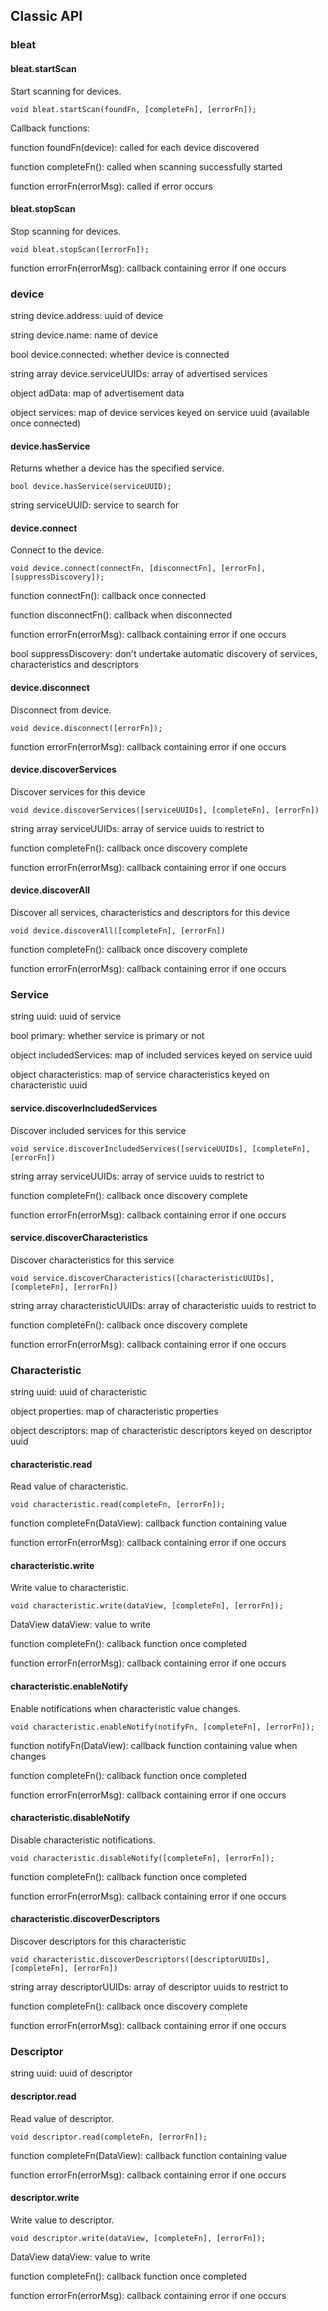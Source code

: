 ## Classic API

### bleat

#### bleat.startScan

Start scanning for devices.

```
void bleat.startScan(foundFn, [completeFn], [errorFn]);
```

Callback functions:

function foundFn(device): called for each device discovered

function completeFn(): called when scanning successfully started

function errorFn(errorMsg): called if error occurs

#### bleat.stopScan

Stop scanning for devices.

```
void bleat.stopScan([errorFn]);
```

function errorFn(errorMsg): callback containing error if one occurs

### device

string device.address: uuid of device

string device.name: name of device

bool device.connected: whether device is connected

string array device.serviceUUIDs: array of advertised services

object adData: map of advertisement data

object services: map of device services keyed on service uuid (available once connected)

#### device.hasService

Returns whether a device has the specified service.

```
bool device.hasService(serviceUUID);
```

string serviceUUID: service to search for

#### device.connect

Connect to the device.

```
void device.connect(connectFn, [disconnectFn], [errorFn], [suppressDiscovery]);
```

function connectFn(): callback once connected

function disconnectFn(): callback when disconnected

function errorFn(errorMsg): callback containing error if one occurs

bool suppressDiscovery: don't undertake automatic discovery of services, characteristics and descriptors

#### device.disconnect

Disconnect from device.

```
void device.disconnect([errorFn]);
```

function errorFn(errorMsg): callback containing error if one occurs

#### device.discoverServices

Discover services for this device

```
void device.discoverServices([serviceUUIDs], [completeFn], [errorFn])
```

string array serviceUUIDs: array of service uuids to restrict to

function completeFn(): callback once discovery complete

function errorFn(errorMsg): callback containing error if one occurs

#### device.discoverAll

Discover all services, characteristics and descriptors for this device

```
void device.discoverAll([completeFn], [errorFn])
```

function completeFn(): callback once discovery complete

function errorFn(errorMsg): callback containing error if one occurs

### Service

string uuid: uuid of service

bool primary: whether service is primary or not

object includedServices: map of included services keyed on service uuid

object characteristics: map of service characteristics keyed on characteristic uuid

#### service.discoverIncludedServices

Discover included services for this service

```
void service.discoverIncludedServices([serviceUUIDs], [completeFn], [errorFn])
```

string array serviceUUIDs: array of service uuids to restrict to

function completeFn(): callback once discovery complete

function errorFn(errorMsg): callback containing error if one occurs

#### service.discoverCharacteristics

Discover characteristics for this service

```
void service.discoverCharacteristics([characteristicUUIDs], [completeFn], [errorFn])
```

string array characteristicUUIDs: array of characteristic uuids to restrict to

function completeFn(): callback once discovery complete

function errorFn(errorMsg): callback containing error if one occurs

### Characteristic

string uuid: uuid of characteristic

object properties: map of characteristic properties

object descriptors: map of characteristic descriptors keyed on descriptor uuid

#### characteristic.read

Read value of characteristic.

```
void characteristic.read(completeFn, [errorFn]);
```

function completeFn(DataView): callback function containing value

function errorFn(errorMsg): callback containing error if one occurs

#### characteristic.write

Write value to characteristic.

```
void characteristic.write(dataView, [completeFn], [errorFn]);
```

DataView dataView: value to write

function completeFn(): callback function once completed

function errorFn(errorMsg): callback containing error if one occurs

#### characteristic.enableNotify

Enable notifications when characteristic value changes.

```
void characteristic.enableNotify(notifyFn, [completeFn], [errorFn]);
```

function notifyFn(DataView): callback function containing value when changes

function completeFn(): callback function once completed

function errorFn(errorMsg): callback containing error if one occurs

#### characteristic.disableNotify

Disable characteristic notifications.

```
void characteristic.disableNotify([completeFn], [errorFn]);
```

function completeFn(): callback function once completed

function errorFn(errorMsg): callback containing error if one occurs

#### characteristic.discoverDescriptors

Discover descriptors for this characteristic

```
void characteristic.discoverDescriptors([descriptorUUIDs], [completeFn], [errorFn])
```

string array descriptorUUIDs: array of descriptor uuids to restrict to

function completeFn(): callback once discovery complete

function errorFn(errorMsg): callback containing error if one occurs

### Descriptor

string uuid: uuid of descriptor

#### descriptor.read

Read value of descriptor.

```
void descriptor.read(completeFn, [errorFn]);
```

function completeFn(DataView): callback function containing value

function errorFn(errorMsg): callback containing error if one occurs

#### descriptor.write

Write value to descriptor.

```
void descriptor.write(dataView, [completeFn], [errorFn]);
```

DataView dataView: value to write

function completeFn(): callback function once completed

function errorFn(errorMsg): callback containing error if one occurs